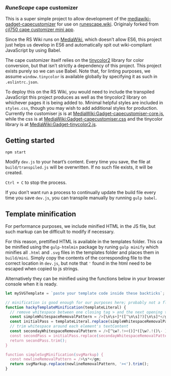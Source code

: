 ### *RuneScape* cape customizer

This is a super simple project to allow development of the [mediawiki-gadget-capecustomizer](https://github.com/weirdgloop/mediawiki-gadget-capecustomizer) for use on [runescape.wiki](https://runescape.wiki/w/Skillcape_Customiser). Originaly forked from [cjl750 cape customizer mini app](https://sandbox.cjl750.vercel.app/rs-cape-customizer).

Since the RS Wiki runs on [MediaWiki](https://www.mediawiki.org/wiki/MediaWiki), which doesn’t allow ES6, this project just helps us develop in ES6 and automatically spit out wiki-compliant JavaScript by using Babel.

The cape customizer itself relies on the [tinycolor2](https://www.npmjs.com/package/tinycolor2) library for color conversion, but that isn’t strictly a dependency of this project. This project exists purely so we can use Babel. Note that, for linting purposes, we assume `window.tinycolor` is available globally by specifying it as such in `.eslintrc.json`.

To deploy this on the RS Wiki, you would need to include the transpiled JavaScript this project produces as well as the tinycolor2 library on whichever pages it is being added to. Minimal helpful styles are included in `styles.css`, though you may wish to add additional styles for production. Currently the customiser js is at [MediaWiki:Gadget-capecustomiser-core.js](https://runescape.wiki/w/MediaWiki:Gadget-capecustomiser-core.js), while the css is at [MediaWiki:Gadget-capecustomiser.css](https://runescape.wiki/w/MediaWiki:Gadget-capecustomiser.css) and the tinycolor library is at [MediaWiki:Gadget-tinycolor2.js](https://runescape.wiki/w/MediaWiki:Gadget-tinycolor2.js).

## Getting started

`npm start`

Modify `dev.js` to your heart’s content. Every time you save, the file at `build/transpiled.js` will be overwritten. If no such file exists, it will be created.

`Ctrl + C` to stop the process.

If you don’t want run a process to continually update the build file every time you save `dev.js`, you can transpile manually by running `gulp babel`.


## Template minification

For performance purposes, we include minified HTML in the JS file, but such markup can be difficult to modify if necessary.

For this reason, prettified HTML is available in the templates folder. This ca be minified using the `gulp-htmlmin` package by runing `gulp minify` which minifies all `.html` and `.svg` files in the templates folder and places them in `build/mini`. Simply copy the contents of the corresponding file to the correct location in `dev.js`, but note that `'` found in the html need to be escaped when copied to js strings.

Alternatively they can be minified using the functions below in your browser console when it is ready.

```javascript
let mySVGTemplate = `paste your template code inside these backticks`;

// minification is good enough for our purposes here; probably not a flawless solution
function hackyTemplateMinification(templateLiteral) {
  // remove whitespace between one closing tag > and the next opening tag <
  const simpleWhitespaceRemovalPattern = />[\n\s+]*([^\n\s]?)[\n\s]*</gm;
  const initialPass = templateLiteral.replace(simpleWhitespaceRemovalPattern, '>$1<');
  // trim whitespace around each element's textContent
  const secondayWhitespaceRemovalPattern = />[^\w?.!><()]*([\w?.!()\- ]*)[\n\s]*/gm;
  const secondPass = initialPass.replace(secondayWhitespaceRemovalPattern, '>$1');
  return secondPass.trim();
}

function simpleSvgMinification(svgMarkup) {
  const newlineRemovalPattern = />\s*</gm;
  return svgMarkup.replace(newlineRemovalPattern, '><').trim();
}
```
